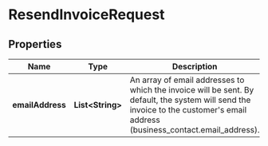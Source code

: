 
# ResendInvoiceRequest

## Properties
Name | Type | Description | Notes
------------ | ------------- | ------------- | -------------
**emailAddress** | **List&lt;String&gt;** | An array of email addresses to which the invoice will be sent. By default, the system will send the invoice to the customer&#39;s email address (business_contact.email_address).  |  [optional]



